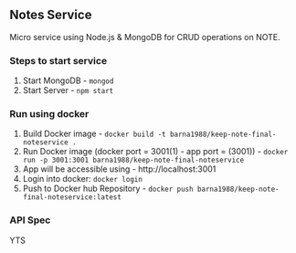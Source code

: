 ## Notes Service
Micro service using Node.js & MongoDB for CRUD operations on NOTE.

### Steps to start service
1. Start MongoDB - ```mongod```
2. Start Server  - ```npm start```

### Run using docker
1. Build Docker image - ```docker build -t barna1988/keep-note-final-noteservice .```
2. Run Docker image (docker port = 3001(1) - app port = (3001)) - ```docker run -p 3001:3001 barna1988/keep-note-final-noteservice```
3. App will be accessible using - http://localhost:3001
4. Login into docker: ```docker login```
5. Push to Docker hub Repository  - ```docker push barna1988/keep-note-final-noteservice:latest```


### API Spec
YTS
